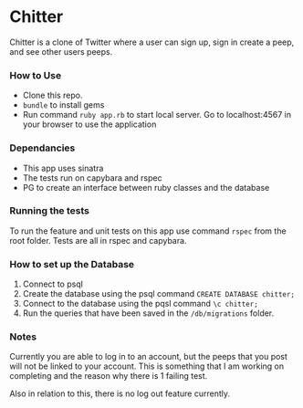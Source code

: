 # Chitter
Chitter is a clone of Twitter where a user can sign up, sign in create a peep, and see other users peeps.

### How to Use
* Clone this repo.
* `bundle` to install gems
* Run command `ruby app.rb` to start local server. Go to localhost:4567 in your browser to use the application

### Dependancies
* This app uses sinatra
* The tests run on capybara and rspec
* PG to create an interface between ruby classes and the database

### Running the tests
To run the feature and unit tests on this app use command `rspec` from the root folder. Tests are all in rspec and capybara.

### How to set up the Database
1. Connect to psql
2. Create the database using the psql command `CREATE DATABASE chitter;`
3. Connect to the database using the pqsl command `\c chitter;`
4. Run the queries that have been saved in the `/db/migrations` folder.

### Notes
Currently you are able to log in to an account, but the peeps that you post will not be linked to your account. This is something that I am working on completing and the reason why there is 1 failing test.

Also in relation to this, there is no log out feature currently.
